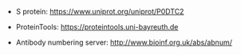 * S protein: https://www.uniprot.org/uniprot/P0DTC2

* ProteinTools: https://proteintools.uni-bayreuth.de

* Antibody numbering server: http://www.bioinf.org.uk/abs/abnum/
